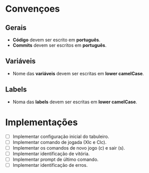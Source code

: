 # Convençoes
## Gerais
- **Código** devem ser escrito em **português**.
- **Commits** devem ser escritos em **português**.
## Variáveis
- Nome das **variáveis** devem ser escritas em **lower camelCase**.
## Labels
- Noma das **labels** devem ser escritas em **lower camelCase**.

# Implementações
- [ ] Implementar configuração inicial do tabuleiro.
- [ ] Implementar comando de jogada (Xlc e Clc).
- [ ] Implementar os comandos de novo jogo (c) e sair (s).
- [ ] Implementar identificação de vitória.
- [ ] Implementar prompt de último comando.
- [ ] Implementar identificação de erros.